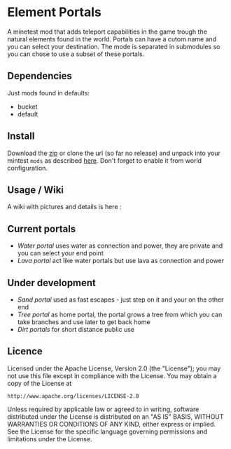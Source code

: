 Element Portals
===============

A minetest mod that adds teleport capabilities in the game trough the natural elements found in the world. Portals can have a cutom name and you can select your destination. The mode is separated in submodules so you can chose to use a subset of these portals.

Dependencies
------------
Just mods found in defaults:

 - bucket
 - default


Install
-------
Download the [zip](https://github.com/curieuxx/mod-element_portals/archive/master.zip) or clone the url (so far no release)  and unpack into your mintest `mods` as described [here](http://wiki.minetest.com/wiki/Installing_Mods). Don't forget to enable it from world configuration.

Usage / Wiki
------------

A wiki with pictures and details is here :  


Current portals
---------------

 * _Water portal_ uses water as connection and power, they are private and you can select your end point
 * _Lava portal_ act like water portals but use lava as connection and power

Under development
-------------------------

 * _Sand portal_ used as fast escapes - just step on it and your on the other end
 * _Tree portal_ as home portal, the portal grows a tree from which you can take branches and use later to get back home
 * _Dirt portals_ for short distance public use


Licence
-------


Licensed under the Apache License, Version 2.0 (the "License");
you may not use this file except in compliance with the License.
You may obtain a copy of the License at

    http://www.apache.org/licenses/LICENSE-2.0

Unless required by applicable law or agreed to in writing, software
distributed under the License is distributed on an "AS IS" BASIS,
WITHOUT WARRANTIES OR CONDITIONS OF ANY KIND, either express or implied.
See the License for the specific language governing permissions and
limitations under the License.

